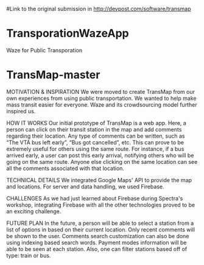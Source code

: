 #Link to the original submission in http://devpost.com/software/transmap
# TransporationWazeApp
Waze for Public Transporation
# TransMap-master

MOTIVATION & INSPIRATION
We were moved to create TransMap from our own experiences from using public transportation. We wanted to help make mass transit easier for everyone. Waze and its crowdsourcing model further inspired us.

HOW IT WORKS
Our initial prototype of TransMap is a web app. Here, a person can click on their transit station in the map and add comments regarding their location. Any type of comments can be written, such as “The VTA bus left early”, “Bus got cancelled”, etc. This can prove to be extremely useful for others using the same route. For instance, if a bus arrived early, a user can post this early arrival, notifying others who will be going on the same route. Anyone else clicking on the same location can see all the comments associated with that location.

TECHNICAL DETAILS
We integrated Google Maps' API to provide the map and locations. For server and data handling, we used Firebase.

CHALLENGES
As we had just learned about Firebase during Spectra's workshop, integrating Firebase with all the other technologies proved to be an exciting challenge.

FUTURE PLAN
In the future, a person will be able to select a station from a list of options in based on their current location. Only recent comments will be shown to the user. Comments search customization can also be done using indexing based search words. Payment modes information will be able to be seen at each station. Also, one can filter stations based off of type: train or bus.



